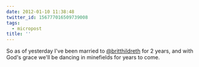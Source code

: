 ```yaml
---
date: 2012-01-10 11:38:48
twitter_id: 156777016509739008
tags:
  - micropost
title: ''
---
```


So as of yesterday I've been married to [@britthildreth](https://twitter.com/britthildreth) for 2 years, and with God's grace we'll be dancing in minefields for years to come.
